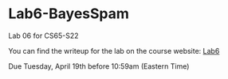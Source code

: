 # Lab6-BayesSpam

Lab 06 for CS65-S22

You can find the writeup for the lab on the course website: [Lab6](https://www.cs.swarthmore.edu/~scaplan1/courses/CS65/S22/labs/CS65-Lab6-hamspam.pdf)

Due Tuesday, April 19th before 10:59am (Eastern Time)
